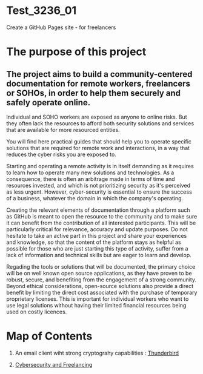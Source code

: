 # Test_3236_01
Create a GitHub Pages site - for freelancers

# The purpose of this project

## The project aims to build a community-centered documentation for remote workers, freelancers or SOHOs, in order to help them securely and safely operate online.

Individual and SOHO workers are exposed as anyone to online risks. But they often lack the resources to afford both security solutions and services that are available for more resourced entities.

You will find here practical guides that should help you to operate specific solutions that are required for remote work and interactions, in a way that reduces the cyber risks you are exposed to.

Starting and operating a remote activity is in itself demanding as it requires to learn how to operate many new solutions and technologies. As a consequence, there is often an arbitrage made in terms of time and resources invested, and which is not prioritizing security as it's perceived as less urgent. However, cyber-security is essential to ensure the success of a business, whatever the domain in which the company's operating.

Creating the relevant elements of documentation through a platform such as GitHub is meant to open the resource to the community and to make sure it can benefit from the contribution of all interested participants. This will be particularly critical for relevance, accuracy and update purposes.
Do not hesitate to take an active part in this project and share your experiences and knowledge, so that the content of the platform stays as helpful as possible for those who are just starting this type of activity, suffer from a lack of information and technical skills but are eager to learn and develop.

Regading the tools or solutions that will be documented, the primary choice will be on well known open source applications, as they have proven to be robust, secure, and benefiting from the engagement of a strong community. Beyond ethical considerations, open-source solutions also provide a direct benefit by limiting the direct cost associated with the purchase of temporary proprietary licenses. This is important for individual workers who want to use legal solutions without having their limited financial resources being used on costly licences. 

# Map of Contents

1. An email client wiht strong cryptograhy capabilities : [Thunderbird](https://attilacsontos.github.io/Test_3236_01/articles/thunderbird/how_to_install_thunderbird)

2. [Cybersecurity and Freelancing](https://attilacsontos.github.io/Test_3236_01/cybersecurity_and_freelancing)
